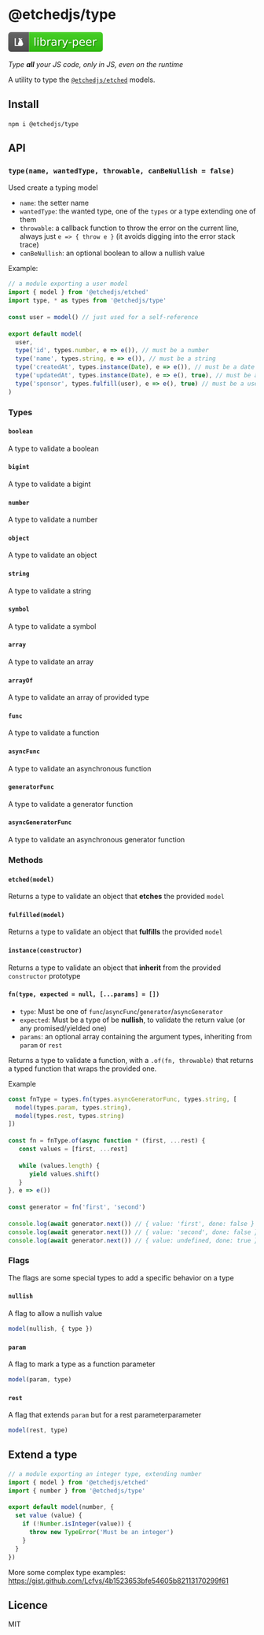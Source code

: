 # @etchedjs/type

[![](https://raw.githubusercontent.com/Lcfvs/library-peer/main/badge.svg)](https://github.com/Lcfvs/library-peer#readme)

_Type **all** your JS code, only in JS, even on the runtime_

A utility to type the [`@etchedjs/etched`](https://github.com/etchedjs/etched) models.


## Install

`npm i @etchedjs/type`


## API

### `type(name, wantedType, throwable, canBeNullish = false)`

Used create a typing model
 * `name`: the setter name
 * `wantedType`: the wanted type, one of the `types` or a type extending one of them
 * `throwable`: a callback function to throw the error on the current line, always just `e => { throw e }`
   (it avoids digging into the error stack trace)
 * `canBeNullish`: an optional boolean to allow a nullish value

Example:
```js
// a module exporting a user model
import { model } from '@etchedjs/etched'
import type, * as types from '@etchedjs/type'

const user = model() // just used for a self-reference

export default model(
  user,
  type('id', types.number, e => e()), // must be a number
  type('name', types.string, e => e()), // must be a string
  type('createdAt', types.instance(Date), e => e()), // must be a date
  type('updatedAt', types.instance(Date), e => e(), true), // must be a date or nullish
  type('sponsor', types.fulfill(user), e => e(), true) // must be a user or nullish
)
```

### Types

#### `boolean`

A type to validate a boolean

#### `bigint`

A type to validate a bigint

#### `number`

A type to validate a number

#### `object`

A type to validate an object

#### `string`

A type to validate a string

#### `symbol`

A type to validate a symbol

#### `array`

A type to validate an array

#### `arrayOf`

A type to validate an array of provided type

#### `func`

A type to validate a function

#### `asyncFunc`

A type to validate an asynchronous function

#### `generatorFunc`

A type to validate a generator function

#### `asyncGeneratorFunc`

A type to validate an asynchronous generator function

### Methods

#### `etched(model)`

Returns a type to validate an object that **etches** the provided `model` 

#### `fulfilled(model)`

Returns a type to validate an object that **fulfills** the provided `model` 

#### `instance(constructor)`

Returns a type to validate an object that **inherit** from the provided `constructor` prototype

#### `fn(type, expected = null, [...params] = [])`

* `type`: Must be one of `func`/`asyncFunc`/`generator`/`asyncGenerator`
* `expected`: Must be a type of be **nullish**, to validate the return value (or any promised/yielded one)
* `params`: an optional array containing the argument types, inheriting from `param` or `rest`
  
Returns a type to validate a function, with a `.of(fn, throwable)` that returns a typed function that wraps the provided one.

Example
```js
const fnType = types.fn(types.asyncGeneratorFunc, types.string, [
  model(types.param, types.string),
  model(types.rest, types.string)
])

const fn = fnType.of(async function * (first, ...rest) {
   const values = [first, ...rest]

   while (values.length) {
      yield values.shift()
   }
}, e => e())

const generator = fn('first', 'second')

console.log(await generator.next()) // { value: 'first', done: false }
console.log(await generator.next()) // { value: 'second', done: false }
console.log(await generator.next()) // { value: undefined, done: true }
```

### Flags

The flags are some special types to add a specific behavior on a type

#### `nullish`

A flag to allow a nullish value

```js
model(nullish, { type })
```

#### `param`

A flag to mark a type as a function parameter

```js
model(param, type)
```

#### `rest`

A flag that extends `param` but for a rest parameterparameter

```js
model(rest, type)
```

## Extend a type

```js
// a module exporting an integer type, extending number 
import { model } from '@etchedjs/etched'
import { number } from '@etchedjs/type'

export default model(number, {
  set value (value) {
    if (!Number.isInteger(value)) {
      throw new TypeError('Must be an integer')
    }
  }
})
```

More some complex type examples: https://gist.github.com/Lcfvs/4b1523653bfe54605b82113170299f61 

## Licence

MIT
